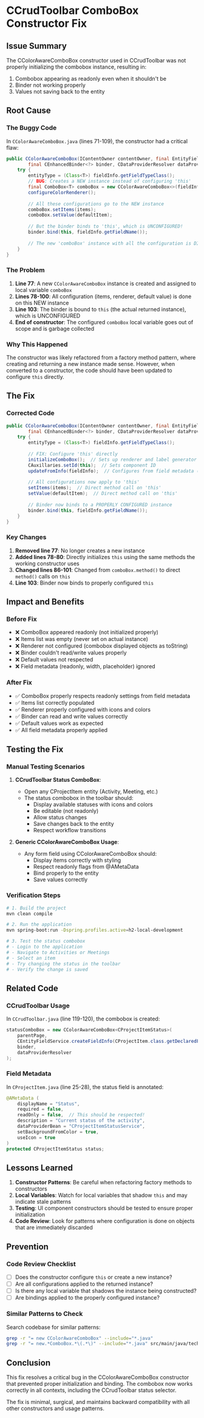 # CCrudToolbar ComboBox Constructor Fix

## Issue Summary
The CColorAwareComboBox constructor used in CCrudToolbar was not properly initializing the combobox instance, resulting in:
1. Combobox appearing as readonly even when it shouldn't be
2. Binder not working properly
3. Values not saving back to the entity

## Root Cause

### The Buggy Code
In `CColorAwareComboBox.java` (lines 71-109), the constructor had a critical flaw:

```java
public CColorAwareComboBox(IContentOwner contentOwner, final EntityFieldInfo fieldInfo, 
        final CEnhancedBinder<?> binder, CDataProviderResolver dataProviderResolver) throws Exception {
    try {
        entityType = (Class<T>) fieldInfo.getFieldTypeClass();
        // BUG: Creates a NEW instance instead of configuring 'this'
        final ComboBox<T> comboBox = new CColorAwareComboBox<>(fieldInfo);
        configureColorRenderer();
        
        // All these configurations go to the NEW instance
        comboBox.setItems(items);
        comboBox.setValue(defaultItem);
        
        // But the binder binds to 'this', which is UNCONFIGURED!
        binder.bind(this, fieldInfo.getFieldName());
        
        // The new 'comboBox' instance with all the configuration is DISCARDED
    }
}
```

### The Problem
1. **Line 77**: A new `CColorAwareComboBox` instance is created and assigned to local variable `comboBox`
2. **Lines 78-100**: All configuration (items, renderer, default value) is done on this NEW instance
3. **Line 103**: The binder is bound to `this` (the actual returned instance), which is UNCONFIGURED
4. **End of constructor**: The configured `comboBox` local variable goes out of scope and is garbage collected

### Why This Happened
The constructor was likely refactored from a factory method pattern, where creating and returning a new instance made sense. However, when converted to a constructor, the code should have been updated to configure `this` directly.

## The Fix

### Corrected Code
```java
public CColorAwareComboBox(IContentOwner contentOwner, final EntityFieldInfo fieldInfo, 
        final CEnhancedBinder<?> binder, CDataProviderResolver dataProviderResolver) throws Exception {
    try {
        entityType = (Class<T>) fieldInfo.getFieldTypeClass();
        
        // FIX: Configure 'this' directly
        initializeComboBox();  // Sets up renderer and label generator
        CAuxillaries.setId(this);  // Sets component ID
        updateFromInfo(fieldInfo);  // Configures from field metadata (including readonly)
        
        // All configurations now apply to 'this'
        setItems(items);  // Direct method call on 'this'
        setValue(defaultItem);  // Direct method call on 'this'
        
        // Binder now binds to a PROPERLY CONFIGURED instance
        binder.bind(this, fieldInfo.getFieldName());
    }
}
```

### Key Changes
1. **Removed line 77**: No longer creates a new instance
2. **Added lines 78-80**: Directly initializes `this` using the same methods the working constructor uses
3. **Changed lines 86-101**: Changed from `comboBox.method()` to direct `method()` calls on `this`
4. **Line 103**: Binder now binds to properly configured `this`

## Impact and Benefits

### Before Fix
- ❌ ComboBox appeared readonly (not initialized properly)
- ❌ Items list was empty (never set on actual instance)
- ❌ Renderer not configured (combobox displayed objects as toString)
- ❌ Binder couldn't read/write values properly
- ❌ Default values not respected
- ❌ Field metadata (readonly, width, placeholder) ignored

### After Fix
- ✅ ComboBox properly respects readonly settings from field metadata
- ✅ Items list correctly populated
- ✅ Renderer properly configured with icons and colors
- ✅ Binder can read and write values correctly
- ✅ Default values work as expected
- ✅ All field metadata properly applied

## Testing the Fix

### Manual Testing Scenarios

1. **CCrudToolbar Status ComboBox**:
   - Open any CProjectItem entity (Activity, Meeting, etc.)
   - The status combobox in the toolbar should:
     - Display available statuses with icons and colors
     - Be editable (not readonly)
     - Allow status changes
     - Save changes back to the entity
     - Respect workflow transitions

2. **Generic CColorAwareComboBox Usage**:
   - Any form field using CColorAwareComboBox should:
     - Display items correctly with styling
     - Respect readonly flags from @AMetaData
     - Bind properly to the entity
     - Save values correctly

### Verification Steps
```bash
# 1. Build the project
mvn clean compile

# 2. Run the application
mvn spring-boot:run -Dspring.profiles.active=h2-local-development

# 3. Test the status combobox
# - Login to the application
# - Navigate to Activities or Meetings
# - Select an item
# - Try changing the status in the toolbar
# - Verify the change is saved
```

## Related Code

### CCrudToolbar Usage
In `CCrudToolbar.java` (line 119-120), the combobox is created:
```java
statusComboBox = new CColorAwareComboBox<CProjectItemStatus>(
    parentPage,
    CEntityFieldService.createFieldInfo(CProjectItem.class.getDeclaredField("status")),
    binder,
    dataProviderResolver
);
```

### Field Metadata
In `CProjectItem.java` (line 25-28), the status field is annotated:
```java
@AMetaData (
    displayName = "Status", 
    required = false, 
    readOnly = false,  // This should be respected!
    description = "Current status of the activity",
    dataProviderBean = "CProjectItemStatusService",
    setBackgroundFromColor = true,
    useIcon = true
)
protected CProjectItemStatus status;
```

## Lessons Learned

1. **Constructor Patterns**: Be careful when refactoring factory methods to constructors
2. **Local Variables**: Watch for local variables that shadow `this` and may indicate stale patterns
3. **Testing**: UI component constructors should be tested to ensure proper initialization
4. **Code Review**: Look for patterns where configuration is done on objects that are immediately discarded

## Prevention

### Code Review Checklist
- [ ] Does the constructor configure `this` or create a new instance?
- [ ] Are all configurations applied to the returned instance?
- [ ] Is there any local variable that shadows the instance being constructed?
- [ ] Are bindings applied to the properly configured instance?

### Similar Patterns to Check
Search codebase for similar patterns:
```bash
grep -r "= new CColorAwareComboBox" --include="*.java"
grep -r "= new.*ComboBox.*\(.*\)" --include="*.java" src/main/java/tech/derbent/api/components/
```

## Conclusion

This fix resolves a critical bug in the CColorAwareComboBox constructor that prevented proper initialization and binding. The combobox now works correctly in all contexts, including the CCrudToolbar status selector.

The fix is minimal, surgical, and maintains backward compatibility with all other constructors and usage patterns.
